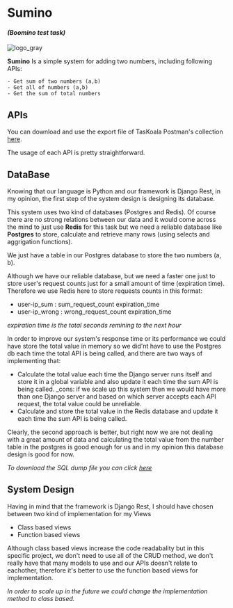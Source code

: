 # **Sumino** 
#### _(Boomino test task)_

![logo_gray](https://github.com/maripillon/Sumino/blob/master/logo/cover1.png?raw=true)

**Sumino** Is a simple system for adding two numbers, including following APIs:

    - Get sum of two numbers (a,b)
    - Get all of numbers (a,b)
    - Get the sum of total numbers


## APIs

You can download and use the export file of TasKoala Postman's collection [here](https://github.com/maripillon/Sumino/tree/master/postman).

The usage of each API is pretty straightforward. 

## DataBase

Knowing that our language is Python and our framework is Django Rest, in my opinion, the first step of the system design is designing its database.

This system uses two kind of databases (Postgres and Redis). Of course there are no strong relations between our data and it would come across the mind to just use **Redis** for this task but we need a reliable database like **Postgres** to store, calculate and retrieve many rows (using selects and aggrigation functions).

We just have a table in our Postgres database to store the two numbers (a, b).

Although we have our reliable database, but we need a faster one just to store user's request counts just for a small amount of time (expiration time).
Therefore we use Redis here to store requests counts in this format:
- user-ip_sum : sum_request_count expiration_time
- user-ip_wrong : wrong_request_count expiration_time

_expiration time is the total seconds remining to the next hour_

In order to improve our system's response time or its performance we could have store the total value in memory so we did'nt have to use the Postgres db each time the total API is being called, and there are two ways of implementing that:
+ Calculate the total value each time the Django server runs itself and store it in a global variable and also update it each time the sum API is being called.
    _cons: if we scale up this system then we would have more than one Django server and based on which server accepts each API request, the total value could be unreliable.
+ Calculate and store the total value in the Redis database and update it each time the sum API is being called.

Clearly, the second approach is better, but right now we are not dealing with a great amount of data and calculating the total value from the number table in the postgres is good enough for us and in my opinion this database design is good for now.

_To download the SQL dump file you can click [here](https://github.com/maripillon/Sumino/tree/master/db%20dump)_ 


## System Design

Having in mind that the framework is Django Rest, I should have chosen between two kind of implementation for my Views
- Class based views
- Function based views

Although class based views increase the code readabality but in this specific project, we don't need to use all of the CRUD method, we don't really have that many models to use and our APIs doesn't relate to eachother, therefore it's better to use the function based views for implementation.

_In order to scale up in the future we could change the implementation method to class based._








